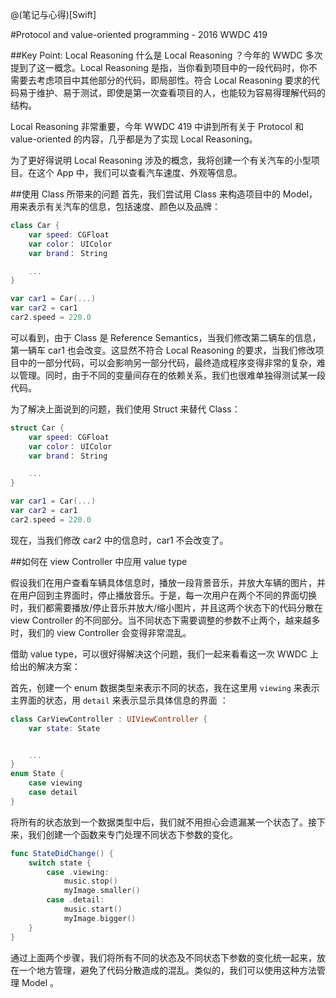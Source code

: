 @(笔记与心得)[Swift]

#Protocol and value-oriented programming - 2016 WWDC 419


##Key Point: Local Reasoning 
什么是 Local Reasoning ？今年的 WWDC 多次提到了这一概念。Local Reasoning 是指，当你看到项目中的一段代码时，你不需要去考虑项目中其他部分的代码，即局部性。符合 Local Reasoning 要求的代码易于维护、易于测试，即使是第一次查看项目的人，也能较为容易得理解代码的结构。

Local Reasoning 非常重要，今年 WWDC 419 中讲到所有关于 Protocol 和 value-oriented 的内容，几乎都是为了实现 Local Reasoning。

为了更好得说明 Local Reasoning 涉及的概念，我将创建一个有关汽车的小型项目。在这个 App 中，我们可以查看汽车速度、外观等信息。

##使用 Class 所带来的问题
首先，我们尝试用 Class 来构造项目中的 Model，用来表示有关汽车的信息，包括速度、颜色以及品牌：

```swift
class Car {
	var speed: CGFloat
	var color： UIColor
	var brand： String

	...
}

var car1 = Car(...)
var car2 = car1
car2.speed = 220.0
```

可以看到，由于 Class 是 Reference Semantics，当我们修改第二辆车的信息，第一辆车 car1 也会改变。这显然不符合 Local Reasoning 的要求，当我们修改项目中的一部分代码，可以会影响另一部分代码，最终造成程序变得非常的复杂，难以管理。同时，由于不同的变量间存在的依赖关系，我们也很难单独得测试某一段代码。

为了解决上面说到的问题，我们使用 Struct 来替代 Class：

```swift
struct Car {
	var speed: CGFloat
	var color： UIColor
	var brand： String

	...
}

var car1 = Car(...)
var car2 = car1
car2.speed = 220.0
```
现在，当我们修改 car2 中的信息时，car1 不会改变了。

##如何在 view Controller 中应用 value type

假设我们在用户查看车辆具体信息时，播放一段背景音乐，并放大车辆的图片，并在用户回到主界面时，停止播放音乐。于是，每一次用户在两个不同的界面切换时，我们都需要播放/停止音乐并放大/缩小图片，并且这两个状态下的代码分散在 view Controller 的不同部分。当不同状态下需要调整的参数不止两个，越来越多时，我们的 view Controller 会变得非常混乱。

借助 value type，可以很好得解决这个问题，我们一起来看看这一次 WWDC 上给出的解决方案：

首先，创建一个 enum 数据类型来表示不同的状态，我在这里用 `viewing` 来表示主界面的状态，用 `detail` 来表示显示具体信息的界面 ：

```swift
class CarViewController : UIViewController {
	var state: State


	...
}
enum State {
	case viewing
	case detail
}
```
将所有的状态放到一个数据类型中后，我们就不用担心会遗漏某一个状态了。接下来，我们创建一个函数来专门处理不同状态下参数的变化。

```swift
func StateDidChange() {
	switch state {
		case .viewing:
			music.stop()
			myImage.smaller()
		case .detail:
			music.start()
			myImage.bigger()
	}
}
```

通过上面两个步骤，我们将所有不同的状态及不同状态下参数的变化统一起来，放在一个地方管理，避免了代码分散造成的混乱。类似的，我们可以使用这种方法管理 Model 。



